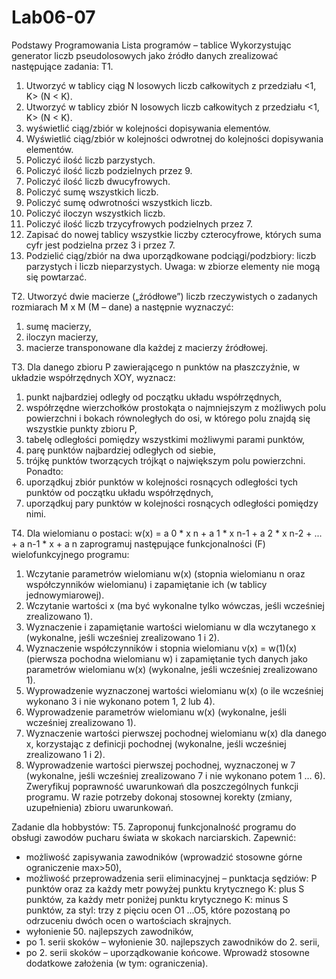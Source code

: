 # Lab06-07
Podstawy Programowania
Lista programów – tablice
Wykorzystując generator liczb pseudolosowych jako źródło danych zrealizować następujące zadania:
T1.
1. Utworzyć w tablicy ciąg N losowych liczb całkowitych z przedziału <1, K> (N < K).
2. Utworzyć w tablicy zbiór N losowych liczb całkowitych z przedziału <1, K> (N < K).
3. wyświetlić ciąg/zbiór w kolejności dopisywania elementów.
4. Wyświetlić ciąg/zbiór w kolejności odwrotnej do kolejności dopisywania elementów.
5. Policzyć ilość liczb parzystych.
6. Policzyć ilość liczb podzielnych przez 9.
7. Policzyć ilość liczb dwucyfrowych.
8. Policzyć sumę wszystkich liczb.
9. Policzyć sumę odwrotności wszystkich liczb.
10. Policzyć iloczyn wszystkich liczb.
11. Policzyć ilość liczb trzycyfrowych podzielnych przez 7.
12. Zapisać do nowej tablicy wszystkie liczby czterocyfrowe, których suma cyfr jest podzielna
przez 3 i przez 7.
13. Podzielić ciąg/zbiór na dwa uporządkowane podciągi/podzbiory: liczb parzystych i liczb
nieparzystych.
Uwaga: w zbiorze elementy nie mogą się powtarzać.

T2.
Utworzyć dwie macierze („źródłowe”) liczb rzeczywistych o zadanych rozmiarach M x M (M – dane)
a następnie wyznaczyć:
1. sumę macierzy,
2. iloczyn macierzy,
3. macierze transponowane dla każdej z macierzy źródłowej.

T3. Dla danego zbioru P zawierającego n punktów na płaszczyźnie, w układzie współrzędnych XOY,
wyznacz:
1. punkt najbardziej odległy od początku układu współrzędnych,
2. współrzędne wierzchołków prostokąta o najmniejszym z możliwych polu powierzchni
i bokach równoległych do osi, w którego polu znajdą się wszystkie punkty zbioru P,
3. tabelę odległości pomiędzy wszystkimi możliwymi parami punktów,
4. parę punktów najbardziej odległych od siebie,
5. trójkę punktów tworzących trójkąt o największym polu powierzchni.
Ponadto:
6. uporządkuj zbiór punktów w kolejności rosnących odległości tych punktów od początku
układu współrzędnych,
7. uporządkuj pary punktów w kolejności rosnących odległości pomiędzy nimi.

T4.
Dla wielomianu o postaci:
w(x) = a 0 * x n + a 1 * x n-1 + a 2 * x n-2 + ... + a n-1 * x + a n
zaprogramuj następujące funkcjonalności (F) wielofunkcyjnego programu:
1. Wczytanie parametrów wielomianu w(x) (stopnia wielomianu n oraz współczynników
wielomianu) i zapamiętanie ich (w tablicy jednowymiarowej).
2. Wczytanie wartości x (ma być wykonalne tylko wówczas, jeśli wcześniej zrealizowano 1).
3. Wyznaczenie i zapamiętanie wartości wielomianu w dla wczytanego x (wykonalne, jeśli
wcześniej zrealizowano 1 i 2).
4. Wyznaczenie współczynników i stopnia wielomianu v(x) = w(1)(x) (pierwsza pochodna
wielomianu w) i zapamiętanie tych danych jako parametrów wielomianu w(x) (wykonalne, jeśli
wcześniej zrealizowano 1).
5. Wyprowadzenie wyznaczonej wartości wielomianu w(x) (o ile wcześniej wykonano 3 i nie
wykonano potem 1, 2 lub 4).
6. Wyprowadzenie parametrów wielomianu w(x) (wykonalne, jeśli wcześniej zrealizowano 1).
7. Wyznaczenie wartości pierwszej pochodnej wielomianu w(x) dla danego x, korzystając z definicji
pochodnej (wykonalne, jeśli wcześniej zrealizowano 1 i 2).
8. Wyprowadzenie wartości pierwszej pochodnej, wyznaczonej w 7 (wykonalne, jeśli wcześniej
zrealizowano 7 i nie wykonano potem 1 … 6).
Zweryfikuj poprawność uwarunkowań dla poszczególnych funkcji programu. W razie potrzeby
dokonaj stosownej korekty (zmiany, uzupełnienia) zbioru uwarunkowań.

Zadanie dla hobbystów:
T5. 
Zaproponuj funkcjonalność programu do obsługi zawodów pucharu świata w skokach narciarskich.
Zapewnić:
- możliwość zapisywania zawodników (wprowadzić stosowne górne ograniczenie max>50),
- możliwość przeprowadzenia serii eliminacyjnej – punktacja sędziów: P punktów oraz za każdy
metr powyżej punktu krytycznego K: plus S punktów, za każdy metr poniżej punktu krytycznego
K: minus S punktów, za styl: trzy z pięciu ocen O1 ...O5, które pozostaną po odrzuceniu dwóch
ocen o wartościach skrajnych.
- wyłonienie 50. najlepszych zawodników,
- po 1. serii skoków – wyłonienie 30. najlepszych zawodników do 2. serii,
- po 2. serii skoków – uporządkowanie końcowe.
Wprowadź stosowne dodatkowe założenia (w tym: ograniczenia). 
